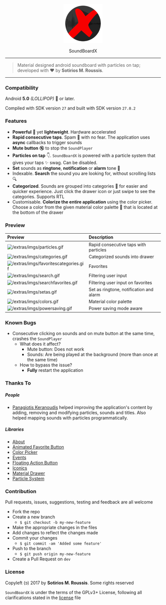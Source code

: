 <p align="center"><img width=25% src="/extras/imgs/logo.png"></img></p>
<p align="center">SoundBoardX</p>

---

> Material designed android soundboard with particles on tap; developed with ❤️ by **Sotirios M. Roussis**.

---

### Compatibility

Android **5.0** *(LOLLIPOP)* 🍭 or later.

Compiled with SDK version `27` and built with SDK version `27.0.2`

### Features

* **Powerful** 💪 yet **lightweight**. Hardware accelerated 
* **Rapid consecutive taps**. Spam 💨 with no fear. The application uses **async** callbacks to trigger sounds
* **Mute button** 🔇 to stop the `SoundPlayer`
* **Particles on tap** 👇. `SoundBoardX` is powered with a particle system that gives your taps ✨ swag. Can be disabled.
* **Set** sounds as **ringtone**, **notification** or **alarm** tone 🔔
* Indexable. **Search** the sound you are looking for, without scrolling lists 🔍
* **Categorized**. Sounds are grouped into categories 📜 for easier and quicker experience. Just click the drawer icon or just swipe to see the categories. Supports RTL
* Customisable. **Colorize the entire application** using the color picker. Choose a color from the given material color palette 🎨 that is located at the bottom of the drawer

### Preview

|                 Preview                   |  Description                            |
|:------------------------------------------|:----------------------------------------|
| ![/extras/imgs/particles.gif]()           | Rapid consecutive taps with particles   |
| ![/extras/imgs/categories.gif]()          | Categorized sounds into drawer          |
| ![/extras/imgs/favoritescategories.gif]() | Favorites                               |
| ![/extras/imgs/search.gif]()              | Filtering user input                    |
| ![/extras/imgs/searchfavorites.gif]()     | Filtering user input on favorites       |
| ![/extras/imgs/setas.gif]()               | Set as ringtone, notification and alarm |
| ![/extras/imgs/colors.gif]()              | Material color palette                  |
| ![/extras/imgs/powersaving.gif]()         | Power saving mode aware                 |


### Known Bugs

* Consecutive clicking on sounds and on mute button at the same time, crashes the `SoundPlayer`
  * What does it affect?
    * Mute button: Does not work
    * Sounds: Are being played at the background (more than once at the same time)
  * How to bypass the issue?
    * **Fully** restart the application

### Thanks To

##### People

* [Panagiotis Keranoudis](https://github.com/notiskeranoudis) helped improving the application's content by adding, removing and modifying particles, sounds and titles. Also helped mapping sounds with particles programmatically.

##### Libraries

* [About](https://github.com/medyo/android-about-page)
* [Animated Favorite Button](https://github.com/IvBaranov/MaterialFavoriteButton)
* [Color Picker](https://github.com/kristiyanP/colorpicker)
* [Events](https://github.com/greenrobot/EventBus)
* [Floating Action Button](https://github.com/Clans/FloatingActionButton)
* [Iconics](https://github.com/mikepenz/Android-Iconics)
* [Material Drawer](https://github.com/mikepenz/MaterialDrawer)
* [Particle System](https://github.com/plattysoft/Leonids)

### Contribution

Pull requests, issues, suggestions, testing and feedback are all welcome 

* Fork the repo
* Create a new branch
  * `$ git checkout -b my-new-feature`
* Make the appropriate changes in the files
* Add changes to reflect the changes made
* Commit your changes
  * `$ git commit -am 'Added some feature'`
* Push to the branch
  * `$ git push origin my-new-feature`
* Create a Pull Request on `dev`

### License

Copyleft (ↄ) 2017 by **Sotirios M. Roussis**. Some rights reserved

`SoundBoardX` is under the terms of the GPLv3+ License, following all clarifications stated in the [license](LICENSE.md) file

